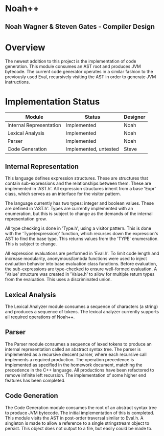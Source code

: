 # Noah++
## Noah Wagner & Steven Gates - Compiler Design 

# Overview
The newest addition to this project is the implementation of code generation. This module consumes an AST root and produces JVM bytecode. The current code generator operates in a similar fashion to the previously used Eval, recursively visiting the AST in order to generate JVM instructions.

# Implementation Status

| Module                  | Status                           | Designer |
|-------------------------|----------------------------------|----------|
| Internal Representation | Implemented                      | Noah     |
| Lexical Analysis        | Implemented                      | Noah     |
| Parser                  | Implemented                      | Noah     |
| Code Generation         | Implemented, untested            | Steve    |

## Internal Representation
This language defines expression structures. These are structures that contain sub-expressions and the relationships between them. These are implemented in 'AST.h'. All expression structures inherit from a base 'Expr' class, which serves as an interface for the visitor pattern.

The language currently has two types: integer and boolean values. These are defined in 'AST.h'. Types are currently implemented with an enumeration, but this is subject to change as the demands of the internal representation grow.

All type checking is done in 'Type.h', using a visitor pattern. This is done with the 'Type(expression)' function, which recurses down the expression's AST to find the base type. This returns values from the 'TYPE' enumeration. This is subject to change.

All expression evaluations are performed in 'Eval.h'. To limit code length and increase modularity, anonymous/lambda functions were used to inject evaluation behavior into base evaluation class functions. Before evaluation, the sub-expressions are type-checked to ensure well-formed evaluation. A 'Value' structure was created in 'Value.h' to allow for multiple return types from the evaluation. This uses a discriminated union.

## Lexical Analysis
The Lexical Analyzer module consumes a sequence of characters (a string) and produces a sequence of tokens. The lexical analyzer currently supports all required operations of Noah++.

## Parser
The Parser module consumes a sequence of lexed tokens to produce an internal representation called an abstract syntax tree. The parser is implemented as a recursive descent parser, where each recursive call implements a required production. The operation precedence is implemented as specified in the homework document, matching the precedence in the C++ language. All productions have been refactored to remove infinite left recursion. The implementation of some higher end features has been completed.

## Code Generation
The Code Generation module consumes the root of an abstract syntax tree to produce JVM bytecode. The initial implementation of this is completed. This module visits the AST in post-order traversal similar to Eval.h. A singleton is made to allow a reference to a single stringstream object to persist. This object does not output to a file, but easily could be made to.
